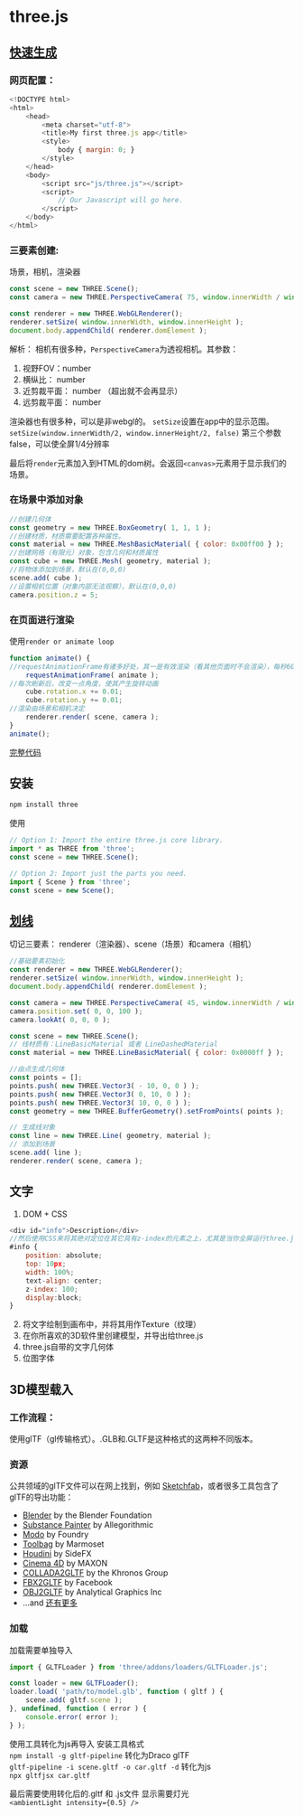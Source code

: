 # three.js
## [快速生成](https://threejs.org/docs/#manual/en/introduction/Creating-a-scene)

### 网页配置：
```js
<!DOCTYPE html>
<html>
	<head>
		<meta charset="utf-8">
		<title>My first three.js app</title>
		<style>
			body { margin: 0; }
		</style>
	</head>
	<body>
		<script src="js/three.js"></script>
		<script>
			// Our Javascript will go here.
		</script>
	</body>
</html>
```

### 三要素创建:
场景，相机，渲染器
```js
const scene = new THREE.Scene();
const camera = new THREE.PerspectiveCamera( 75, window.innerWidth / window.innerHeight, 0.1, 1000 );

const renderer = new THREE.WebGLRenderer();
renderer.setSize( window.innerWidth, window.innerHeight );
document.body.appendChild( renderer.domElement );
```
解析：
相机有很多种，```PerspectiveCamera```为透视相机。其参数：
1. 视野FOV：number
2. 横纵比： number
3. 近剪裁平面： number （超出就不会再显示）
4. 远剪裁平面： number

渲染器也有很多种，可以是非webgl的。
```setSize```设置在app中的显示范围。
```setSize(window.innerWidth/2, window.innerHeight/2, false)``` 第三个参数false，可以使全屏1/4分辨率

最后将```render```元素加入到HTML的dom树。会返回```<canvas>```元素用于显示我们的场景。

### 在场景中添加对象
```js
//创建几何体
const geometry = new THREE.BoxGeometry( 1, 1, 1 );
//创建材质，材质需要配置各种属性。
const material = new THREE.MeshBasicMaterial( { color: 0x00ff00 } );
//创建网格（有限元）对象，包含几何和材质属性
const cube = new THREE.Mesh( geometry, material );
//将物体添加到场景，默认在(0,0,0)
scene.add( cube );
//设置相机位置（对象内部无法观察），默认在(0,0,0)
camera.position.z = 5;
```

### 在页面进行渲染
使用```render or animate loop```
```js
function animate() {
//requestAnimationFrame有诸多好处，其一是有效渲染（看其他页面时不会渲染），每秒60帧刷新
	requestAnimationFrame( animate );
//每次刷新后，改变一点角度，使其产生旋转动画
    cube.rotation.x += 0.01;
    cube.rotation.y += 0.01;
//渲染由场景和相机决定
	renderer.render( scene, camera );
}
animate();
```
[完整代码](../../source/code/web/three/sample.html)

## 安装
```bash
npm install three
```
使用
```js
// Option 1: Import the entire three.js core library.
import * as THREE from 'three';
const scene = new THREE.Scene();

// Option 2: Import just the parts you need.
import { Scene } from 'three';
const scene = new Scene();
```

## [划线](../../source/code/web/three/line.html)
切记三要素： renderer（渲染器）、scene（场景）和camera（相机）
```js
//基础要素初始化
const renderer = new THREE.WebGLRenderer();
renderer.setSize( window.innerWidth, window.innerHeight );
document.body.appendChild( renderer.domElement );

const camera = new THREE.PerspectiveCamera( 45, window.innerWidth / window.innerHeight, 1, 500 );
camera.position.set( 0, 0, 100 );
camera.lookAt( 0, 0, 0 );

const scene = new THREE.Scene();
// 线材质有：LineBasicMaterial 或者 LineDashedMaterial
const material = new THREE.LineBasicMaterial( { color: 0x0000ff } );

//由点生成几何体
const points = [];
points.push( new THREE.Vector3( - 10, 0, 0 ) );
points.push( new THREE.Vector3( 0, 10, 0 ) );
points.push( new THREE.Vector3( 10, 0, 0 ) );
const geometry = new THREE.BufferGeometry().setFromPoints( points );

// 生成线对象
const line = new THREE.Line( geometry, material );
// 添加到场景
scene.add( line );
renderer.render( scene, camera );
```

## 文字
1. DOM + CSS
```js
<div id="info">Description</div>
//然后使用CSS来将其绝对定位在其它具有z-index的元素之上，尤其是当你全屏运行three.js的时候。
#info {
	position: absolute;
	top: 10px;
	width: 100%;
	text-align: center;
	z-index: 100;
	display:block;
}
```

2. 将文字绘制到画布中，并将其用作Texture（纹理）
3. 在你所喜欢的3D软件里创建模型，并导出给three.js
4. three.js自带的文字几何体
5. 位图字体

## 3D模型载入
### 工作流程：
使用glTF（gl传输格式）。.GLB和.GLTF是这种格式的这两种不同版本。

### 资源

公共领域的glTF文件可以在网上找到，例如 [Sketchfab](https://sketchfab.com/models?features=downloadable&sort_by=-likeCount&type=models)，或者很多工具包含了glTF的导出功能：

- [Blender](https://www.blender.org/) by the Blender Foundation
- [Substance Painter](https://www.allegorithmic.com/products/substance-painter) by Allegorithmic
- [Modo](https://www.foundry.com/products/modo) by Foundry
- [Toolbag](https://www.marmoset.co/toolbag/) by Marmoset
- [Houdini](https://www.sidefx.com/products/houdini/) by SideFX
- [Cinema 4D](https://labs.maxon.net/?p=3360) by MAXON
- [COLLADA2GLTF](https://github.com/KhronosGroup/COLLADA2GLTF) by the Khronos Group
- [FBX2GLTF](https://github.com/facebookincubator/FBX2glTF) by Facebook
- [OBJ2GLTF](https://github.com/AnalyticalGraphicsInc/obj2gltf) by Analytical Graphics Inc
- …and [还有更多](http://github.khronos.org/glTF-Project-Explorer/)

### 加载

加载需要单独导入

```js
import { GLTFLoader } from 'three/addons/loaders/GLTFLoader.js';

const loader = new GLTFLoader();
loader.load( 'path/to/model.glb', function ( gltf ) {
	scene.add( gltf.scene );
}, undefined, function ( error ) {
	console.error( error );
} );
```

使用工具转化为js再导入
安装工具格式  
```npm install -g gltf-pipeline```
转化为Draco glTF  
```gltf-pipeline -i scene.gltf -o car.gltf -d```
转化为js  
```npx gltfjsx car.gltf```

最后需要使用转化后的.gltf 和 .js文件
显示需要灯光  
```<ambientLight intensity={0.5} />```

